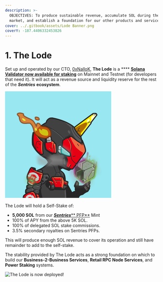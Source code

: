```yaml
---
description: >-
  OBJECTIVES: To produce sustainable revenue, accumulate SOL during the bear
  market, and establish a foundation for our other products and services.
cover: ../.gitbook/assets/Lode Banner.png
coverY: -187.4406332453826
---
```


# 1. The Lode

Set up and operated by our CTO, [0xNalloK](https://twitter.com/0xTuti), **The Lode** is a **** [**Solana Validator now available for staking**](https://solanabeach.io/validator/LodezVTbz3v5GK6oULfWNFfcs7D4rtMZQkmRjnh65gq) on Mainnet and Testnet (for developers that need it)**.** It will act as a revenue source and liquidity reserve for the rest of the _**Sentries**_ **ecosystem**.

![](../.gitbook/assets/WebSample3.jpg)

The Lode will hold a Self-Stake of:

* **5,000 SOL** from our [_**Sentries**_** PFP**](../sentries-pfps.md) Mint
* 100% of APY from the above 5K SOL.
* 100% of delegated SOL stake commissions.
* 3.5% secondary royalties on Sentries PFPs.

This will produce enough SOL revenue to cover its operation and still have remainder to add to the self-stake.

The stability provided by The Lode acts as a strong foundation on which to build our **Business-2-Business Services**, **Retail RPC Node Services**, and **Power Staking** systems.

![The Lode is now deployed!](../.gitbook/assets/LoreArt1.png)

